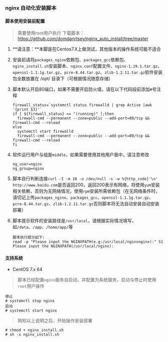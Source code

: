 ### nginx 自动化安装脚本

#### 脚本使用安装前配置

> 需要使用root用户执行
> 下载脚本：https://github.com/domdanrtsey/nginx_auto_install/tree/master

1. **请注意：**本脚是在Centos7.X上做测试，其他版本的操作系统可能不适合

2. 安装前请将`packages_nginx`依赖包、`packages_gcc`依赖包、`nginx_install.sh`安装脚本、`nginx.conf`配置文件、`nginx-1.19.1.tar.gz`、`openssl-1.1.1g.tar.gz`、`pcre-8.44.tar.gz`、`zlib-1.2.11.tar.gz`软件安装包全数放置在 /opt/ 目录下（可根据情况随意存储）

3. 脚本默认开启80端口，如果不需要开启防火墙，请在以下代码段前添加`#`号注释

   ```shell
   firewall_status=`systemctl status firewalld | grep Active |awk '{print $3}'`
   if [ ${firewall_status} == "(running)" ];then
     firewall-cmd --permanent --zone=public --add-port=80/tcp && firewall-cmd --reload
   else
     systemctl start firewalld
     firewall-cmd --permanent --zone=public --add-port=80/tcp && firewall-cmd --reload
   fi
   ```

   

5. 软件运行用户与组是`middle`，如果需要使用其他用户我中，请注意修改

   ```shell
   ng_user=nginx
   ng_group=nginx
   ```

   

6. 脚本自行判断连接`curl -I -m 10 -o /dev/null -s -w %{http_code}'\n' http://www.baidu.com`是否返回200，返回200表示有网络，将使用`yum`安装相关依赖，否则为无网络情况，使用`rpm`安装所需依赖包（在无网络条件时，请切记上传`packages_nginx`、`packages_gcc`、`openssl-1.1.1g.tar.gz`、`pcre-8.44.tar.gz`、`zlib-1.2.11.tar.gz`否则脚本将无法自动安装自动安装部署）

7. 脚本提示软件的安装路径是`/usr/local`，请根据实际情况填写，如`/data`、`/app`、`/home/app/`等

   ```shell
   脚本执行提示如下:
   read -p "Please input the NGINXPATH(e.g:/usr/local/nginxnginx):" S1
   Please input the NGINXPATH(/usr/local/nginx):
   ```

   

#### 支持系统

- CentOS 7.x 64

> 脚本已经配置`nginx`服务自启动，并配置为系统服务，启动与停止时使用`root`用户操作
```shell
停止
# systemctl stop nginx
启动
# systemctl start nginx
```
> 熟知以上说明之后，开始操作安装部署

```shell
# chmod + nginx_install.sh
# sh -x nginx_install.sh
```
